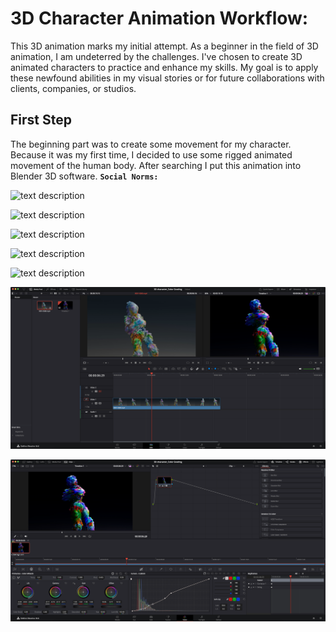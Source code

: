 # 3D Character Animation Workflow:
This 3D animation marks my initial attempt. As a beginner in the field of 3D animation, I am undeterred by the challenges. I've chosen to create 3D animated characters to practice and enhance my skills. My goal is to apply these newfound abilities in my visual stories or for future collaborations with clients, companies, or studios.

## First Step

The beginning part was to create some movement for my character. Because it was my first time, I decided to use some rigged animated movement of the human body. After searching I put this animation into Blender 3D software. **`Social Norms:`** 

![text description](Images/STEP_1.png)

![text description](Images/STEP_1_lights.png)

![text description](Images/STEP_2.png)

![text description](Images/STEP_4.png)

![text description](Images/STEP_5.png)

![text description](Images/STEP_6.png)

![text description](Images/STEP_7.png)



